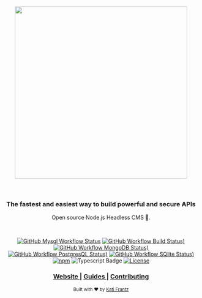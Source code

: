 <div align="center">
  <br />
  <br />
  <img src="https://res.cloudinary.com/bahdcoder/image/upload/v1604236130/Asset_1_4x_fhcfyg.png" width="450px">
</div>

<br />
<br />

<div align="center">
  <h3>
    <strong>
    The fastest and easiest way to build powerful and secure APIs
    </strong>
  </h3>
  <p>Open source Node.js Headless CMS 🚀. </p>
</div>

<br />

<div align="center">

[![GitHub Mysql Workflow Status](https://img.shields.io/github/actions/workflow/status/tenseijs/tensei/mysql.yml?style=for-the-badge&label=Mysql)](https://github.com/tenseijs/tensei/actions/workflows/mysql.yml)
[![GitHub Workflow Build Status)](https://img.shields.io/github/actions/workflow/status/tenseijs/tensei/other-packages.yml?style=for-the-badge&label=Build)](https://github.com/tenseijs/tensei/actions/workflows/other-packages.yml)
[![GitHub Workflow MongoDB Status)](https://img.shields.io/github/actions/workflow/status/tenseijs/tensei/mongodb.yml?style=for-the-badge&label=MongoDB)](https://github.com/tenseijs/tensei/actions/workflows/mongodb.yml)
[![GitHub Workflow PostgresQL Status)](https://img.shields.io/github/actions/workflow/status/tenseijs/tensei/postgresql.yml?style=for-the-badge&label=PostgresQL)](https://github.com/tenseijs/tensei/actions/workflows/postgresql.yml)
[![GitHub Workflow SQlite Status)](https://img.shields.io/github/actions/workflow/status/tenseijs/tensei/sqlite.yml?style=for-the-badge&label=SQlite)](https://github.com/tenseijs/tensei/actions/workflows/sqlite.yml)
[![npm](https://img.shields.io/npm/v/%40tensei%2Fcore?style=for-the-badge&logo=npm)](https://www.npmjs.com/package/@tensei/core)
![Typescript Badge](https://img.shields.io/badge/Typescript-294E80.svg?style=for-the-badge&logo=typescript)
[![License](https://img.shields.io/github/license/tenseijs/tensei?style=for-the-badge)](/LICENSE.md)

</div>

<div align="center">
  <h3>
    <a href="https://tenseijs.com">
      Website
    </a>
    <span> | </span>
    <a href="https://tenseijs.com/docs/getting-started">
      Guides
    </a>
    <span> | </span>
    <a href="CONTRIBUTING.md">
      Contributing
    </a>
  </h3>
</div>

<div align="center">
  <sub>Built with ❤︎ by <a href="https://github.com/bahdcoder">Kati Frantz</a>
</div>
